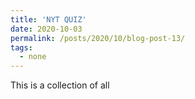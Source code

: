 ```yaml
---
title: 'NYT QUIZ'
date: 2020-10-03
permalink: /posts/2020/10/blog-post-13/
tags:
  - none
---
```


This is a collection of all
